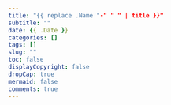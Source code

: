 ```yaml
---
title: "{{ replace .Name "-" " " | title }}"
subtitle: ""
date: {{ .Date }}
categories: []
tags: []
slug: ""
toc: false
displayCopyright: false
dropCap: true
mermaid: false
comments: true
---
```




<!--more-->